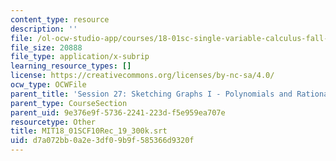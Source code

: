 ```yaml
---
content_type: resource
description: ''
file: /ol-ocw-studio-app/courses/18-01sc-single-variable-calculus-fall-2010/d7a072bb0a2e3df09b9f585366d9320f_MIT18_01SCF10Rec_19_300k.srt
file_size: 20888
file_type: application/x-subrip
learning_resource_types: []
license: https://creativecommons.org/licenses/by-nc-sa/4.0/
ocw_type: OCWFile
parent_title: 'Session 27: Sketching Graphs I - Polynomials and Rational Functions'
parent_type: CourseSection
parent_uid: 9e376e9f-5736-2241-223d-f5e959ea707e
resourcetype: Other
title: MIT18_01SCF10Rec_19_300k.srt
uid: d7a072bb-0a2e-3df0-9b9f-585366d9320f
---
```

